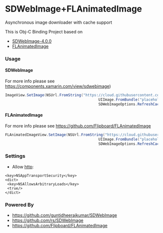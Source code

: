 # SDWebImage+FLAnimatedImage

Asynchronous image downloader with cache support

This is Obj-C Binding Project based on 
* [SDWebImage-4.0.0](https://github.com/rs/SDWebImage)
* [FLAnimatedImage](https://github.com/Flipboard/FLAnimatedImage)

### Usage 

#### SDWebImage
For more info please see https://components.xamarin.com/view/sdwebimage)
```csharp
ImageView.SetImage(NSUrl.FromString("https://cloud.githubusercontent.com/assets/1567433/10417835/1c97e436-7052-11e5-8fb5-69373072a5a0.gif"),
                                           UIImage.FromBundle("placeholder"),
                                           SDWebImageOptions.RefreshCached);
```


#### FLAnimatedImage
For more info please see https://github.com/Flipboard/FLAnimatedImage
```csharp
FLAnimatedImageView.SetImage(NSUrl.FromString("https://cloud.githubusercontent.com/assets/1567433/10417835/1c97e436-7052-11e5-8fb5-69373072a5a0.gif"),
                                           UIImage.FromBundle("placeholder"),
                                           SDWebImageOptions.RefreshCached);
```

### Settings
* Allow [http](https://developer.xamarin.com/guides/ios/platform_features/introduction_to_ios9/ats/):
```
<key>NSAppTransportSecurity</key>
<dict>
 <key>NSAllowsArbitraryLoads</key>
 <true/>
</dict>
```

### Powered By

* https://github.com/guntidheerajkumar/SDWebImage
* https://github.com/rs/SDWebImage
* https://github.com/Flipboard/FLAnimatedImage
